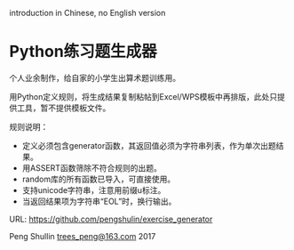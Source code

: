 introduction in Chinese, no English version

Python练习题生成器
==================

个人业余制作，给自家的小学生出算术题训练用。

用Python定义规则，将生成结果复制粘帖到Excel/WPS模板中再排版，此处只提供工具，暂不提供模板文件。

规则说明：

* 定义必须包含generator函数，其返回值必须为字符串列表，作为单次出题结果。
* 用ASSERT函数筛除不符合规则的出题。
* random库的所有函数已导入，可直接使用。
* 支持unicode字符串，注意用前缀u标注。
* 当返回结果项为字符串“EOL”时，换行输出。

URL: <https://github.com/pengshulin/exercise_generator>

Peng Shullin <trees_peng@163.com> 2017


